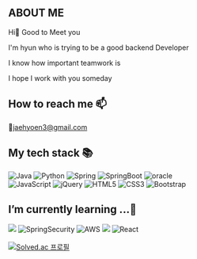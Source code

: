 ## ABOUT ME
Hi👋 Good to Meet you <br>

I'm hyun who is trying to be a good backend Developer <br>

I know how important teamwork is

I hope I work with you someday



## How to reach me 📫<br>
💬jaehyoen3@gmail.com
<br>

## My tech stack 📚

<img alt="Java" src="https://img.shields.io/badge/java-%23ED8B00.svg?&style=for-the-badge&logo=java&logoColor=white"/> ![Python](https://img.shields.io/badge/python-3670A0?style=for-the-badge&logo=python&logoColor=ffdd54) ![Spring](https://img.shields.io/badge/spring-%236DB33F.svg?style=for-the-badge&logo=spring&logoColor=white)
![SpringBoot](https://img.shields.io/badge/-SpringBoot-6DB33F?style=for-the-badge&logo=SpringBoot&logoColor=white) <img alt="oracle" src="https://img.shields.io/badge/oracle-F80000.svg?&style=for-the-badge&?cololr=red&logoColor=white"/><br> 
<img alt="JavaScript" src="https://img.shields.io/badge/javascript%20-%23323330.svg?&style=for-the-badge&logo=javascript&logoColor=%23F7DF1E"/> <img alt="jQuery" src="https://img.shields.io/badge/jQuery-0769AD.svg?&style=for-the-badge&logo=jQuery"/> <img alt="HTML5" src="https://img.shields.io/badge/html5%20-%23E34F26.svg?&style=for-the-badge&logo=html5&logoColor=white"/> <img alt="CSS3" src="https://img.shields.io/badge/css3%20-%231572B6.svg?&style=for-the-badge&logo=css3&logoColor=white"/> <img alt="Bootstrap" src="https://img.shields.io/badge/Bootstrap%20-7952B3.svg?&style=for-the-badge&logo=Bootstrap&logoColor=white"/>


## I’m currently learning ...🌱 
<img src="https://img.shields.io/badge/-JPA-6DB33F?style=for-the-badge&logo=Hibernate&logoColor=white"> ![SpringSecurity](https://img.shields.io/badge/-SpringSecurity-6DB33F?style=for-the-badge&logo=SpringSecurity&logoColor=white) ![AWS](https://img.shields.io/badge/-AWS-232F3E?style=for-the-badge&logo=AmazonAWS)
<img src="https://img.shields.io/badge/-Vue.js-4FC08D?style=for-the-badge&logo=Vue.js&logoColor=white"> ![React](https://img.shields.io/badge/-React-222222?style=for-the-badge&logo=react)
<br>
<br>
[![Solved.ac
프로필](http://mazassumnida.wtf/api/generate_badge?boj=jaehyoen3)](https://solved.ac/jaehyoen3) 
